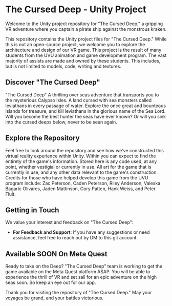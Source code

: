 # The Cursed Deep - Unity Project

Welcome to the Unity project repository for "The Cursed Deep," a gripping VR adventure where you captain a pirate ship against the monstrous kraken.

This repository contains the Unity project files for "The Cursed Deep." While this is not an open-source project, we welcome you to explore the architecture and design of our VR game. This project is the result of many students from the UVU animation and game development program. The vast majority of assists are made and owned by these students. This includes, but is not limited to models, code, writing and textures.

## Discover "The Cursed Deep"

"The Cursed Deep" A thrilling over seas adventure that transports you to the mysterious Calypso Isles. A land cursed with sea monsters called leviathans in every passage of water. Explore the once great and bounteous Islands for treasure, and kill leviathans in the glorious name of the Sea Lord. Will you become the best hunter the seas have ever known? Or will you sink into the cursed deeps below, never to be seen again.

## Explore the Repository

Feel free to look around the repository and see how we've constructed this virtual reality experience within Unity. Within you can expect to find the entirety of the game's information. Stored here is any code used, at any point, whether vestigial or currently in use. All art for the game that is currently in use, and any other data relevant to the game's construction. Credits for those who have helped develop this game from the UVU program include: Zac Peterson, Caden Peterson, Riley Anderson, Valeska Bagaric Olivares, Jaden Mattinson, Cory Patten, Hank Weiss, and Peter Fluit.

## Getting in Touch

We value your interest and feedback on "The Cursed Deep":

- **For Feedback and Support**: If you have any suggestions or need assistance, feel free to reach out by DM to this git account.

## Available SOON On Meta Quest

Ready to take on the Deep? "The Cursed Deep" team is working to get the game available on the Meta Quest platform ASAP. You will be able to experience the thrill of VR and set sail for an epic adventure on the high seas soon. So keep an eye out for our app.

Thank you for visiting the repository of "The Cursed Deep." May your voyages be grand, and your battles victorious.
